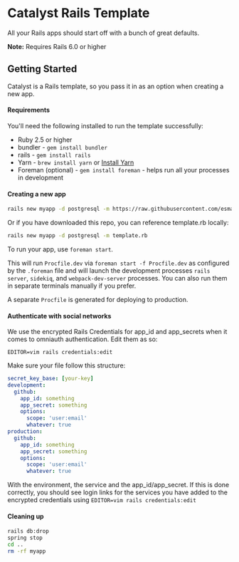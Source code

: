 # Catalyst Rails Template

All your Rails apps should start off with a bunch of great defaults.

**Note:** Requires Rails 6.0 or higher

## Getting Started

Catalyst is a Rails template, so you pass it in as an option when creating a new app.

#### Requirements

You'll need the following installed to run the template successfully:

* Ruby 2.5 or higher
* bundler - `gem install bundler`
* rails - `gem install rails`
* Yarn - `brew install yarn` or [Install Yarn](https://yarnpkg.com/en/docs/install)
* Foreman (optional) - `gem install foreman` - helps run all your processes in development

#### Creating a new app

```bash
rails new myapp -d postgresql -m https://raw.githubusercontent.com/esmale/catalyst/master/template.rb
```

Or if you have downloaded this repo, you can reference template.rb locally:

```bash
rails new myapp -d postgresql -m template.rb
```

To run your app, use `foreman start`.

This will run `Procfile.dev` via `foreman start -f Procfile.dev` as configured by the `.foreman` file and will launch the development processes `rails server`, `sidekiq`, and `webpack-dev-server` processes. You can also run them in separate terminals manually if you prefer.

A separate `Procfile` is generated for deploying to production.

#### Authenticate with social networks

We use the encrypted Rails Credentials for app_id and app_secrets when it comes to omniauth authentication. Edit them as so:

```
EDITOR=vim rails credentials:edit
```

Make sure your file follow this structure:

```yml
secret_key_base: [your-key]
development:
  github:
    app_id: something
    app_secret: something
    options:
      scope: 'user:email'
      whatever: true
production:
  github:
    app_id: something
    app_secret: something
    options:
      scope: 'user:email'
      whatever: true
```

With the environment, the service and the app_id/app_secret. If this is done correctly, you should see login links
for the services you have added to the encrypted credentials using `EDITOR=vim rails credentials:edit`

#### Cleaning up

```bash
rails db:drop
spring stop
cd ..
rm -rf myapp
```

